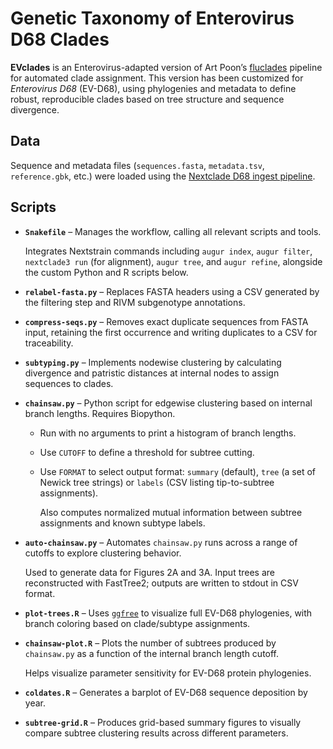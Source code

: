 # Genetic Taxonomy of Enterovirus D68 Clades

**EVclades** is an Enterovirus-adapted version of Art Poon’s [fluclades](https://github.com/PoonLab/fluclades) pipeline for automated clade assignment. This version has been customized for *Enterovirus D68* (EV-D68), using phylogenies and metadata to define robust, reproducible clades based on tree structure and sequence divergence.

## Data

Sequence and metadata files (`sequences.fasta`, `metadata.tsv`, `reference.gbk`, etc.) were loaded using the [Nextclade D68 ingest pipeline](https://github.com/hodcroftlab/nextclade_d68/tree/master/ingest).

## Scripts

- **`Snakefile`** – Manages the workflow, calling all relevant scripts and tools.
    
    Integrates Nextstrain commands including `augur index`, `augur filter`, `nextclade3 run` (for alignment), `augur tree`, and `augur refine`, alongside the custom Python and R scripts below.
    
- **`relabel-fasta.py`** – Replaces FASTA headers using a CSV generated by the filtering step and RIVM subgenotype annotations.
- **`compress-seqs.py`** – Removes exact duplicate sequences from FASTA input, retaining the first occurrence and writing duplicates to a CSV for traceability.
- **`subtyping.py`** – Implements nodewise clustering by calculating divergence and patristic distances at internal nodes to assign sequences to clades.
- **`chainsaw.py`** – Python script for edgewise clustering based on internal branch lengths. Requires Biopython.
    - Run with no arguments to print a histogram of branch lengths.
    - Use `CUTOFF` to define a threshold for subtree cutting.
    - Use `FORMAT` to select output format: `summary` (default), `tree` (a set of Newick tree strings) or `labels` (CSV listing tip-to-subtree assignments).
        
        Also computes normalized mutual information between subtree assignments and known subtype labels.
        
- **`auto-chainsaw.py`** – Automates `chainsaw.py` runs across a range of cutoffs to explore clustering behavior.
    
    Used to generate data for Figures 2A and 3A. Input trees are reconstructed with FastTree2; outputs are written to stdout in CSV format.
    
- **`plot-trees.R`** – Uses [`ggfree`](https://github.com/ArtPoon/ggfree) to visualize full EV-D68 phylogenies, with branch coloring based on clade/subtype assignments.
- **`chainsaw-plot.R`** – Plots the number of subtrees produced by `chainsaw.py` as a function of the internal branch length cutoff.
    
    Helps visualize parameter sensitivity for EV-D68 protein phylogenies.
    
- **`coldates.R`** – Generates a barplot of EV-D68 sequence deposition by year.
- **`subtree-grid.R`** – Produces grid-based summary figures to visually compare subtree clustering results across different parameters.
